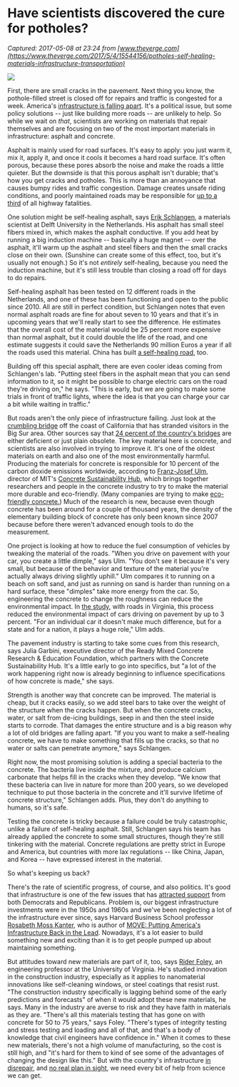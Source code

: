 # Have scientists discovered the cure for potholes?

_Captured: 2017-05-08 at 23:24 from [www.theverge.com](https://www.theverge.com/2017/5/4/15544156/potholes-self-healing-materials-infrastructure-transportation)_

![](https://cdn0.vox-cdn.com/thumbor/lWfwwcfaCtaYM547n_qYgUOO9bo=/0x0:3000x2000/1200x800/filters:focal\(1196x1520:1676x2000\)/cdn0.vox-cdn.com/uploads/chorus_image/image/54623381/jbareham_170504_1669_0001_2.0.jpg)

First, there are small cracks in the pavement. Next thing you know, the pothole-filled street is closed off for repairs and traffic is congested for a week. America's [infrastructure is falling apart](http://www.infrastructurereportcard.org/). It's a political issue, but some policy solutions -- just like building more roads -- are unlikely to help. So while we wait on _that_, scientists are working on materials that repair themselves and are focusing on two of the most important materials in infrastructure: asphalt and concrete.

Asphalt is mainly used for road surfaces. It's easy to apply: you just warm it, mix it, apply it, and once it cools it becomes a hard road surface. It's often porous, because these pores absorb the noise and make the roads a little quieter. But the downside is that this porous asphalt isn't durable; that's how you get cracks and potholes. This is more than an annoyance that causes bumpy rides and traffic congestion. Damage creates unsafe riding conditions, and poorly maintained roads may be responsible for [up to a third](https://www.newamerica.org/economic-growth/policy-papers/costs-of-the-infrastructure-deficit/) of all highway fatalities.

One solution might be self-healing asphalt, says [Erik Schlangen](http://www.citg.tudelft.nl/en/about-faculty/departments/structural-engineering/sections/materials-and-environment/chairs/experimental-micromechanics/), a materials scientist at Delft University in the Netherlands. His asphalt has small steel fibers mixed in, which makes the asphalt conductive. If you add heat by running a big induction machine -- basically a huge magnet -- over the asphalt, it'll warm up the asphalt and steel fibers and then the small cracks close on their own. (Sunshine can create some of this effect, too, but it's usually not enough.) So it's not _entirely_ self-healing, because you need the induction machine, but it's still less trouble than closing a road off for days to do repairs.

Self-healing asphalt has been tested on 12 different roads in the Netherlands, and one of these has been functioning and open to the public since 2010. All are still in perfect condition, but Schlangen notes that even normal asphalt roads are fine for about seven to 10 years and that it's in upcoming years that we'll really start to see the difference. He estimates that the overall cost of the material would be 25 percent more expensive than normal asphalt, but it could double the life of the road, and one estimate suggests it could save the Netherlands 90 million Euros a year if all the roads used this material. China has built [a self-healing road](http://mp.weixin.qq.com/s/SeVyzBC7UzeMQFh1UO9mHQ), too.

Building off this special asphalt, there are even cooler ideas coming from Schlangen's lab. "Putting steel fibers in the asphalt mean that you can send information to it, so it might be possible to charge electric cars on the road they're driving on," he says. "This is early, but we are going to make some trials in front of traffic lights, where the idea is that you can charge your car a bit while waiting in traffic."

But roads aren't the only piece of infrastructure failing. Just look at the [crumbling bridge](https://www.usnews.com/news/best-states/california/articles/2017-03-13/demolition-delayed-on-californias-crumbling-big-sur-bridge) off the coast of California that has stranded visitors in the Big Sur area. Other sources say that [24 percent of the country's bridges](https://www.washingtonpost.com/news/wonk/wp/2015/02/05/american-bridges-are-in-bad-shape-but-they-used-to-be-a-lot-worse/?utm_term=.7485e446628e) are either deficient or just plain obsolete. The key material here is concrete, and scientists are also involved in trying to improve it. It's one of the oldest materials on earth and also one of the most environmentally harmful. Producing the materials for concrete is responsible for 10 percent of the carbon dioxide emissions worldwide, according to [Franz-Josef Ulm](https://cee.mit.edu/people_individual/franz-josef-ulm/), director of MIT's [Concrete Sustainability Hub](https://cshub.mit.edu/), which brings together researchers and people in the concrete industry to try to make the material more durable and eco-friendly. (Many companies are trying to make [eco-friendly concrete.](http://www2.technologyreview.com/news/418542/tr10-green-concrete/)) Much of the research is new, because even though concrete has been around for a couple of thousand years, the density of the elementary building block of concrete has only been known since 2007 because before there weren't advanced enough tools to do the measurement.

One project is looking at how to reduce the fuel consumption of vehicles by tweaking the material of the roads. "When you drive on pavement with your car, you create a little dimple," says Ulm. "You don't see it because it's very small, but because of the behavior and texture of the material you're actually always driving slightly uphill." Ulm compares it to running on a beach on soft sand, and just as running on sand is harder than running on a hard surface, these "dimples" take more energy from the car. So, engineering the concrete to change the roughness can reduce the environmental impact. In [the study](http://www.sciencedirect.com/science/article/pii/S095965261630885X), with roads in Virginia, this process reduced the environmental impact of cars driving on pavement by up to 3 percent. "For an individual car it doesn't make much difference, but for a state and for a nation, it plays a huge role," Ulm adds.

The pavement industry is starting to take some cues from this research, says Julia Garbini, executive director of the Ready Mixed Concrete Research & Education Foundation, which partners with the Concrete Sustainability Hub. It's a little early to go into specifics, but "a lot of the work happening right now is already beginning to influence specifications of how concrete is made," she says.

Strength is another way that concrete can be improved. The material is cheap, but it cracks easily, so we add steel bars to take over the weight of the structure when the cracks happen. But when the concrete cracks, water, or salt from de-icing buildings, seep in and then the steel inside starts to corrode. That damages the entire structure and is a big reason why a lot of old bridges are falling apart. "If you you want to make a self-healing concrete, we have to make something that fills up the cracks, so that no water or salts can penetrate anymore," says Schlangen.

Right now, the most promising solution is adding a special bacteria to the concrete. The bacteria live inside the mixture, and produce calcium carbonate that helps fill in the cracks when they develop. "We know that these bacteria can live in nature for more than 200 years, so we developed technique to put those bacteria in the concrete and it'll survive lifetime of concrete structure," Schlangen adds. Plus, they don't do anything to humans, so it's safe.

Testing the concrete is tricky because a failure could be truly catastrophic, unlike a failure of self-healing asphalt. Still, Schlangen says his team has already applied the concrete to some small structures, though they're still tinkering with the material. Concrete regulations are pretty strict in Europe and America, but countries with more lax regulations -- like China, Japan, and Korea -- have expressed interest in the material.

So what's keeping us back?

There's the rate of scientific progress, of course, and also politics. It's good that infrastructure is one of the few issues that has [attracted support](https://www.vox.com/policy-and-politics/2017/1/24/14369666/democrats-infrastructure-plan-trump) from both Democrats and Republicans. Problem is, our biggest infrastructure investments were in the 1950s and 1960s and we've been neglecting a lot of the infrastructure ever since, says Harvard Business School professor [Rosabeth Moss Kanter](http://www.hbs.edu/faculty/Pages/profile.aspx?facId=6486), who is author of [MOVE: Putting America's Infrastructure Back in the Lead](http://books.wwnorton.com/books/Move/). Nowadays, it's a lot easier to build something new and exciting than it is to get people pumped up about maintaining something.

But attitudes toward new materials are part of it, too, says [Rider Foley](http://www.eands.virginia.edu/faculty-staff/foley/), an engineering professor at the University of Virginia. He's studied innovation in the construction industry, especially as it applies to nanomaterial innovations like self-cleaning windows, or steel coatings that resist rust. "The construction industry specifically is lagging behind some of the early predictions and forecasts" of when it would adopt these new materials, he says. Many in the industry are averse to risk and they have faith in materials as they are. "There's all this materials testing that has gone on with concrete for 50 to 75 years," says Foley. "There's types of integrity testing and stress testing and loading and all of that, and that's a body of knowledge that civil engineers have confidence in." When it comes to these new materials, there's not a high volume of manufacturing, so the cost is still high, and "it's hard for them to kind of see some of the advantages of changing the design like this." But with the country's infrastructure [in disrepair](https://www.vox.com/2015/2/10/8012211/infrastructure-crumbling-more-spending), and [no real plan in sight](https://www.vox.com/policy-and-politics/2016/11/16/13628382/donald-trump-infrastructure-plan), we need every bit of help from science we can get.
